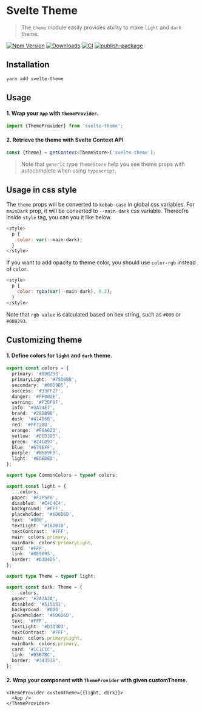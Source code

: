 # Svelte Theme

> The `theme` module easily provides ability to make `light` and `dark` theme.

[![Npm Version](http://img.shields.io/npm/v/svelte-theme.svg?style=flat-square)](https://npmjs.org/package/svelte-theme)
[![Downloads](http://img.shields.io/npm/dm/svelte-theme.svg?style=flat-square)](https://npmjs.org/package/svelte-theme)
[![CI](https://github.com/wecount-dev/svelte-theme/actions/workflows/ci.yml/badge.svg)](https://github.com/wecount-dev/svelte-theme/actions/workflows/ci.yml)
[![publish-package](https://github.com/wecount-dev/svelte-theme/actions/workflows/release.yml/badge.svg)](https://github.com/wecount-dev/svelte-theme/actions/workflows/release.yml)

## Installation

```sh
yarn add svelte-theme
```

## Usage

#### 1. Wrap your `App` with `ThemeProvider`.

```ts
import {ThemeProvider} from 'svelte-theme';
```

#### 2. Retrieve the theme with Svelte Context API

```ts
const {theme} = getContext<ThemeStore>('svelte-theme');
```

> Note that `generic` type `ThemeStore` help you see theme props with autocomplete when using `typescript`.

## Usage in css style

The `theme` props will be converted to `kebab-case` in global css variables. For `mainDark` prop, it will be converted to `--main-dark` css variable. Thereofre inside `style` tag, you can you it like below.

```js
<style>
  p {
    color: var(--main-dark);
  }
</style>
```

If you want to add opacity to theme color, you should use `color-rgb` instead of `color`.

```js
<style>
  p {
    color: rgba(var(--main-dark), 0.2);
  }
</style>
```

Note that `rgb value` is calculated based on hex string, such as `#000` or `#0DB293`.

## Customizing theme

#### 1. Define colors for `light` and `dark` theme.

```ts
export const colors = {
  primary: '#0DB293',
  primaryLight: '#75D0B8',
  secondary: '#00D9D5',
  success: '#33FF2F',
  danger: '#FF002E',
  warning: '#F2DF0F',
  info: '#3A74E7',
  brand: '#28DB98',
  dusk: '#414D6B',
  red: '#FF728D',
  orange: '#F6A623',
  yellow: '#EED100',
  green: '#24CD97',
  blue: '#679EFF',
  purple: '#B669F9',
  light: '#EDEDED',
};

export type CommonColors = typeof colors;

export const light = {
  ...colors,
  paper: '#F2F5F6',
  disabled: '#C4C4C4',
  background: '#FFF',
  placeholder: '#6D6D6D',
  text: '#000',
  textLight: '#1B1B1B',
  textContrast: '#FFF',
  main: colors.primary,
  mainDark: colors.primaryLight,
  card: '#FFF',
  link: '#8E9095',
  border: '#D3D4D5',
};

export type Theme = typeof light;

export const dark: Theme = {
  ...colors,
  paper: '#2A2A2A',
  disabled: '#515151',
  background: '#000',
  placeholder: '#6D6D6D',
  text: '#FFF',
  textLight: '#D3D3D3',
  textContrast: '#FFF',
  main: colors.primaryLight,
  mainDark: colors.primary,
  card: '#1C1C1C',
  link: '#B5B7BC',
  border: '#343536',
};
```

#### 2. Wrap your component with `ThemeProvider` with given customTheme.

```tsx
<ThemeProvider customTheme={{light, dark}}>
  <App />
</ThemeProvider>
```
